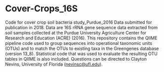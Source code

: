 # Cover-Crops_16S
Code for cover crop soil bacteria study_Purdue_2016
Data submitted for publication in 2018. 
Data are 16S rRNA gene sequence data extracted from soil samples collected at the Purdue University Agriculture Center for Research and Education (ACRE) (2016). This repository contains the QIIME pipeline code used to group sequences into operational taxonomic units (OTUs) and to match the OTUs to existing taxa in the Greengenes database (version 13_8). Statistical code that was used to evaluate the resulting OTU tables in QIIME is also included. 
Questions can be directed to Clayton Nevins, University of Florida (nevinsc@ufl.edu).
